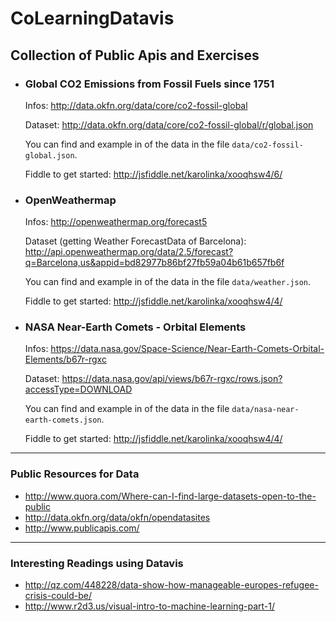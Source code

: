 
# CoLearningDatavis

## Collection of Public Apis and Exercises


 - ### Global CO2 Emissions from Fossil Fuels since 1751

   Infos: http://data.okfn.org/data/core/co2-fossil-global

   Dataset:
   http://data.okfn.org/data/core/co2-fossil-global/r/global.json

   You can find and example in of the data in the file `data/co2-fossil-global.json`.

   Fiddle to get started: http://jsfiddle.net/karolinka/xooqhsw4/6/


 - ### OpenWeathermap

   Infos: http://openweathermap.org/forecast5

   Dataset (getting Weather ForecastData of Barcelona):
   http://api.openweathermap.org/data/2.5/forecast?q=Barcelona,us&appid=bd82977b86bf27fb59a04b61b657fb6f

   You can find and example in of the data in the file `data/weather.json`.

   Fiddle to get started: http://jsfiddle.net/karolinka/xooqhsw4/4/


 - ### NASA Near-Earth Comets - Orbital Elements

   Infos: https://data.nasa.gov/Space-Science/Near-Earth-Comets-Orbital-Elements/b67r-rgxc

   Dataset:
   https://data.nasa.gov/api/views/b67r-rgxc/rows.json?accessType=DOWNLOAD

   You can find and example in of the data in the file `data/nasa-near-earth-comets.json`.

   Fiddle to get started: http://jsfiddle.net/karolinka/xooqhsw4/4/
----------

### Public Resources for Data

- http://www.quora.com/Where-can-I-find-large-datasets-open-to-the-public
- http://data.okfn.org/data/okfn/opendatasites
- http://www.publicapis.com/


----------
### Interesting Readings using Datavis

- http://qz.com/448228/data-show-how-manageable-europes-refugee-crisis-could-be/
- http://www.r2d3.us/visual-intro-to-machine-learning-part-1/
